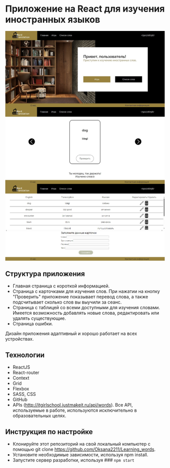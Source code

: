 # Приложение на React для изучения иностранных языков 

<img align="center" width=800 src="src\img\HomePage.jpg" />
<img align="center" width=800 src="src\img\GamePage.jpg" />
<img align="center" width=800 src="src\img\WordsPage.jpg" />


## Cтруктура приложения

- Главная страница с короткой информацией.
- Страница с карточками для изучения слов. При нажатии на кнопку "Проверить" приложение показывает перевод слова, а также подсчитывает сколько слов вы выучили за сеанс.
- Страница с таблицей со всеми доступными для изучения словами. Имеется возможность добавлять новые слова, редактировать или удалять существующие.
- Страница ошибки.

Дизайн приложения адаптивный и хорошо работает на всех устройствах.

## Технологии

* ReactJS
* React-router
* Context
* Grid
* Flexbox
* SASS, CSS
* GitHub
* APIs (http://itgirlschool.justmakeit.ru/api/words). Все API, используемые в работе, используются исключительно в образовательных целях.

## Инструкция по настройке

- Клонируйте этот репозиторий на свой локальный компьютер  с помощью git clone https://github.com/Oksana2211/Learning_words.
- Установите необходимые зависимости, используя npm install.
- Запустите сервер разработки, используя ### `npm start`

